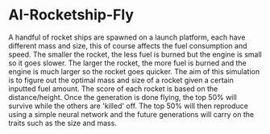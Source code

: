 # AI-Rocketship-Fly
A handful of rocket ships are spawned on a launch platform, each have different mass and size, this of course affects the fuel consumption and speed. The smaller the rocket, the less fuel is burned but the engine is small so it goes slower. The larger the rocket, the more fuel is burned and the engine is much larger so the rocket goes quicker. The aim of this simulation is to figure out the optimal mass and size of a rocket given a certain inputted fuel amount. The score of each rocket is based on the distance/height. Once the generation is done flying, the top 50% will survive while the others are 'killed' off. The top 50% will then reproduce using a simple neural network and the future generations will carry on the traits such as the size and mass.
